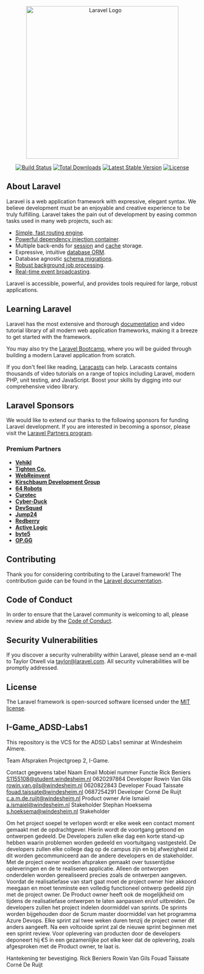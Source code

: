 <p align="center"><a href="https://laravel.com" target="_blank"><img src="https://raw.githubusercontent.com/laravel/art/master/logo-lockup/5%20SVG/2%20CMYK/1%20Full%20Color/laravel-logolockup-cmyk-red.svg" width="400" alt="Laravel Logo"></a></p>

<p align="center">
<a href="https://github.com/laravel/framework/actions"><img src="https://github.com/laravel/framework/workflows/tests/badge.svg" alt="Build Status"></a>
<a href="https://packagist.org/packages/laravel/framework"><img src="https://img.shields.io/packagist/dt/laravel/framework" alt="Total Downloads"></a>
<a href="https://packagist.org/packages/laravel/framework"><img src="https://img.shields.io/packagist/v/laravel/framework" alt="Latest Stable Version"></a>
<a href="https://packagist.org/packages/laravel/framework"><img src="https://img.shields.io/packagist/l/laravel/framework" alt="License"></a>
</p>

## About Laravel

Laravel is a web application framework with expressive, elegant syntax. We believe development must be an enjoyable and creative experience to be truly fulfilling. Laravel takes the pain out of development by easing common tasks used in many web projects, such as:

- [Simple, fast routing engine](https://laravel.com/docs/routing).
- [Powerful dependency injection container](https://laravel.com/docs/container).
- Multiple back-ends for [session](https://laravel.com/docs/session) and [cache](https://laravel.com/docs/cache) storage.
- Expressive, intuitive [database ORM](https://laravel.com/docs/eloquent).
- Database agnostic [schema migrations](https://laravel.com/docs/migrations).
- [Robust background job processing](https://laravel.com/docs/queues).
- [Real-time event broadcasting](https://laravel.com/docs/broadcasting).

Laravel is accessible, powerful, and provides tools required for large, robust applications.

## Learning Laravel

Laravel has the most extensive and thorough [documentation](https://laravel.com/docs) and video tutorial library of all modern web application frameworks, making it a breeze to get started with the framework.

You may also try the [Laravel Bootcamp](https://bootcamp.laravel.com), where you will be guided through building a modern Laravel application from scratch.

If you don't feel like reading, [Laracasts](https://laracasts.com) can help. Laracasts contains thousands of video tutorials on a range of topics including Laravel, modern PHP, unit testing, and JavaScript. Boost your skills by digging into our comprehensive video library.

## Laravel Sponsors

We would like to extend our thanks to the following sponsors for funding Laravel development. If you are interested in becoming a sponsor, please visit the [Laravel Partners program](https://partners.laravel.com).

### Premium Partners

- **[Vehikl](https://vehikl.com/)**
- **[Tighten Co.](https://tighten.co)**
- **[WebReinvent](https://webreinvent.com/)**
- **[Kirschbaum Development Group](https://kirschbaumdevelopment.com)**
- **[64 Robots](https://64robots.com)**
- **[Curotec](https://www.curotec.com/services/technologies/laravel/)**
- **[Cyber-Duck](https://cyber-duck.co.uk)**
- **[DevSquad](https://devsquad.com/hire-laravel-developers)**
- **[Jump24](https://jump24.co.uk)**
- **[Redberry](https://redberry.international/laravel/)**
- **[Active Logic](https://activelogic.com)**
- **[byte5](https://byte5.de)**
- **[OP.GG](https://op.gg)**

## Contributing

Thank you for considering contributing to the Laravel framework! The contribution guide can be found in the [Laravel documentation](https://laravel.com/docs/contributions).

## Code of Conduct

In order to ensure that the Laravel community is welcoming to all, please review and abide by the [Code of Conduct](https://laravel.com/docs/contributions#code-of-conduct).

## Security Vulnerabilities

If you discover a security vulnerability within Laravel, please send an e-mail to Taylor Otwell via [taylor@laravel.com](mailto:taylor@laravel.com). All security vulnerabilities will be promptly addressed.

## License

The Laravel framework is open-sourced software licensed under the [MIT license](https://opensource.org/licenses/MIT).

## I-Game_ADSD-Labs1
This repository is the VCS for the ADSD Labs1 seminar at Windesheim Almere.

Team Afspraken
Projectgroep 2, I-Game.

Contact gegevens tabel
Naam	            Email	                            Mobiel nummer	  Functie
Rick Beniers	    S1155108@student.windesheim.nl	  0620297864	    Developer
Rowin Van Gils	  rowin.van.gils@windesheim.nl	    0620822843	    Developer
Fouad Taissate	  fouad.taissate@windesheim.nl	    0687254291	    Developer
Corné De Ruijt	  c.a.m.de.ruijt@windesheim.nl                      Product owner
Arie Ismaiel	    a.ismaiel@windesheim.nl		                        Stakeholder
Stephan Hoeksema	s.hoeksema@windesheim.nl		                      Stakeholder

Om het project soepel te verlopen wordt er elke week een contact moment gemaakt met de opdrachtgever. Hierin wordt de voortgang getoond en ontwerpen gedeeld. De Developers zullen elke dag een korte stand-up hebben waarin problemen worden gedeeld en voortuitgang vastgesteld.
De developers zullen elke college dag op de campus zijn en bij afwezigheid zal dit worden gecommuniceerd aan de andere developers en de stakeholder.
Met de project owner worden afspraken gemaakt over tussentijdse opleveringen en de te realiseren applicatie. Alleen de ontworpen onderdelen worden gerealiseerd precies zoals de ontwerpen aangeven. Voordat de realisatiefase van start gaat moet de project owner hier akkoord meegaan en moet tenminste een volledig functioneel ontwerp gedeeld zijn met de project owner. De Product owner heeft ook de mogelijkheid om tijdens de realisatiefase ontwerpen te laten aanpassen en/of uitbreiden.
De developers zullen het project indelen doormiddel van sprints. De sprints worden bijgehouden door de Scrum master doormiddel van het programma Azure Devops. Elke sprint zal twee weken duren tenzij de project owner dit anders aangeeft. Na een voltooide sprint zal de nieuwe sprint beginnen met een sprint review. 
Voor oplevering van producten door de developers deponeert hij €5 in een gezamenlijke pot elke keer dat de oplevering, zoals afgesproken met de Product owner, te laat is.
 

Hantekening ter bevestiging.
Rick Beniers	  Rowin Van Gils	  Fouad Taissate	  Corné De Ruijt
			

